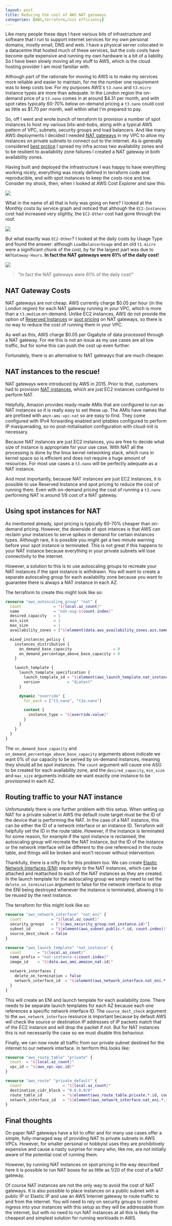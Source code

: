```yaml
---
layout: post
title: Reducing the cost of AWS NAT gateways
categories: [AWS,terraform,Cost efficiency]
---
```


Like many people these days I have various bits of infrastructure and software
that I run to support internet services for my own personal domains, mostly
email, DNS and web. I have a physical server colocated in a datacentre that
hosted much of these services, but the colo costs have become quite expensive
and running my own hardware is a bit of a liability. So I have been slowly
moving all my stuff to AWS, which is the cloud hosting provider I am most
familiar with.

Although part of the rationale for moving to AWS is to make my services more
reliable and easier to maintain, for me the number one requirement was to keep
costs low. For my purposes AWS's `t3.nano` and `t3.micro` instance types are
more than adequate. In the London region the on-demand price of a `t3.nano`
comes in at around $4.31 per month, and with spot rates typically 60-70% below
on-demand pricing a `t3.nano` could cost as little as $1.70 per month, well
within what I'm prepared to pay.

So, off I went and wrote bunch of terraform to provision a number of spot
instances to host my various bits-and-bobs, along with a typical AWS pattern of
VPC, subnets, security groups and load balancers. And like many AWS deployments
I decided I needed [NAT
gateways](https://docs.aws.amazon.com/vpc/latest/userguide/vpc-nat-gateway.html)
in my VPC to allow my instances on private subnets to connect out to the
internet. As is generally considered [best
prctice](https://docs.aws.amazon.com/quickstart/latest/vpc/architecture.html#best-practices)
I spread my infra across two availability zones and to be resilient to
availability zone failures I created a NAT gateway in both availability zones.

Having built and deployed the infrastructure I was happy to have everything
working nicely, everything was nicely defined in terraform code and
reproducible, and with spot instances to keep the costs nice and low. Consider
my shock, then, when I looked at AWS Cost Explorer and saw this:

![](/images/nat-cost-1.png)

What in the name of all that is holy was going on here? I looked at the Monthly
costs by service graph and noticed that although the `EC2-Instances` cost had
increased very slightly, the `EC2-Other` cost had gone through the roof.

![](/images/nat-cost-2.png)

But what exactly was `EC2-Other`? I looked at the daily costs by Usage Type and
found the answer: although `LoadBalancerUsage` and an old `t1.micro` were a
significant chunk of the cost, by far the largest part was due to
`NATGateway-Hours`. **In fact the NAT gateways were 61% of the daily cost!**

![](/images/nat-cost-3.png)

> "In fact the NAT gateways were 61% of the daily cost!"

## NAT Gateway Costs

NAT gateways are *not* cheap. AWS currently charge $0.05 per hour (in the London
region) for each NAT gateway running in your VPC, which is more than a
`t3.medium` on-demand. Unlike EC2 instances, AWS do not provide the option of
[Reserved Instances](https://aws.amazon.com/ec2/pricing/reserved-instances/) or
[spot pricing](https://aws.amazon.com/ec2/spot/pricing/) on NAT gateways, so
there is no way to reduce the cost of running them in your VPC.

As well as this, AWS charge $0.05 per Gigabyte of data processed through a NAT
gateway. For me this is not an issue as my use cases are all low traffic, but
for some this can push the cost up even further.

Fortunately, there is an alternative to NAT gateways that are much cheaper.

## NAT instances to the rescue!

NAT gateways were introduced by AWS in 2015. Prior to that, customers had to
provision [NAT
instances](https://docs.aws.amazon.com/vpc/latest/userguide/VPC_NAT_Instance.html),
which are just EC2 instances configured to perform NAT.

Helpfully, Amazon provides ready-made AMIs that are configured to run as NAT
instances so it is really easy to set these up. The AMIs have names that are
prefixed with `amzn-ami-vpc-nat` so are easy to find. They come configured with
IPv4 forwarding enabled and iptables configured to perform IP masquerading, so
no post-initialisation configuration with cloud-init is necessary.

Because NAT instances are just EC2 instances, you are free to decide what size
of instance is appropriate for your use case. With NAT all the processing is
done by the linux kernel networking stack, which runs in kernel space so is
efficient and does not require a huge amount of resources. For most use cases a
`t3.nano` will be perfectly adequate as a NAT instance.

And most importantly, because NAT instances are just EC2 instances, it is
possible to use Reserved Instance and spot pricing to reduce the cost of running
them. Even with on-demand pricing the cost of running a `t3.nano` performing NAT
is around 1/8 cost of a NAT gateway.

## Using spot instances for NAT

As mentioned already, spot pricing is typically 60-70% cheaper than on-demand
pricing. However, the downside of spot intances is that AWS can reclaim your
instances to serve spikes in demand for certain instances types. Although rare,
it is possible you might get a two minute warning before your spot instance is
terminated. This is not great if this happens to your NAT instance because
everything in your private subnets will lose connectivity to the internet.

However, a solution to this is to use autoscaling groups to recreate your NAT
instances if the spot instance is withdrawn. You will want to create a separate
autoscaling group for each availability zone because you want to guarantee there
is always a NAT instance in each AZ.

The terraform to create this might look like so:

```terraform
resource "aws_autoscaling_group" "nat" {
  count              = "${local.az_count}"
  name               = "nat-asg-${count.index}"
  desired_capacity   = 1
  min_size           = 1
  max_size           = 1
  availability_zones = ["${element(data.aws_availability_zones.azs.names, count.index)}"]

  mixed_instances_policy {
    instances_distribution {
      on_demand_base_capacity                  = 0
      on_demand_percentage_above_base_capacity = 0
    }

    launch_template {
      launch_template_specification {
        launch_template_id = "${element(aws_launch_template.nat_instance.*.id, count.index)}"
        version            = "$Latest"
      }

      dynamic "override" {
        for_each = ["t3.nano", "t3a.nano"]

        content {
          instance_type = "${override.value}"
        }
      }
    }
  }
}
```

The `on_demand_base_capacity` and `on_demand_percentage_above_base_capacity`
arguments above indicate we want 0% of our capacity to be served by on-demand
instances, meaning they should all be spot instances. The `count` argument will
cause one ASG to be created for each availability zone, and the
`desired_capacity`, `min_size` and `max_size` arguments indicate we want exactly
one instance to be provisioned in each AZ.

## Routing traffic to your NAT instance

Unfortunately there is one further problem with this setup. When setting up
NAT for a private subnet in AWS the default route target must be the ID of the
device that is performing the NAT. In the case of a NAT instance, this can be
either the ID of a network interface or an instance ID. Terraform will helpfully
set the ID in the route table. However, if the instance is terminated for some
reason, for example if the spot instance is reclaimed, the autoscaling group
will recreate the NAT instance, but the ID of the instance or the network
interface will be different to the one referenced in the route table, and things
will be broken and won't recover without intervention.

Thankfully, there is a nifty fix for this problem too. We can create [Elastic
Network Interfaces
(ENI)](https://docs.aws.amazon.com/AWSEC2/latest/UserGuide/using-eni.html)
separately to the NAT instances, which can be attached and reattached to each
of the NAT instances as they are created. In the launch template for the
autoscaling group we simply need to set the `delete_on_termination` argument to
false for the network interface to stop the ENI being destroyed whenever the
instance is terminated, allowing it to be reused by the next instance.

The terraform for this might look like so:

```terraform
resource "aws_network_interface" "nat_eni" {
  count             = "${local.az_count}"
  security_groups   = ["${aws_security_group.nat_instance.id}"]
  subnet_id         = "${element(aws_subnet.public.*.id, count.index)}"
  source_dest_check = false
}

resource "aws_launch_template" "nat_instance" {
  count       = "${local.az_count}"
  name_prefix = "nat-instance-${count.index}"
  image_id    = "${data.aws_ami.amazon_nat.id}"

  network_interfaces {
    delete_on_termination = false
    network_interface_id  = "${element(aws_network_interface.nat_eni.*.id, count.index)}"
  }
}
```

This will create an ENI and launch template for each availability zone. There
needs to be separate launch templates for each AZ because each one references a
specific network interface ID. The `source_dest_check` argument to the
`aws_network_interface` resource is important because by default AWS will check
the source or destination IP addresses of IP packets match that of the EC2
instance and will drop the packet if not. But for NAT instances this is not
necessarily the case so we must disable this behaviour.

Finally, we can now route all traffic from our private subnet destined for the
internet to our network interface. In terrform this looks like:

```terraform
resource "aws_route_table" "private" {
  count  = "${local.az_count}"
  vpc_id = "${aws_vpc.vpc.id}"
}

resource "aws_route" "private_default" {
  count                  = "${local.az_count}"
  destination_cidr_block = "0.0.0.0/0"
  route_table_id         = "${element(aws_route_table.private.*.id, count.index)}"
  network_interface_id   = "${element(aws_network_interface.nat_eni.*.id, count.index)}"
}
```

## Final thoughts

On paper NAT gateways have a lot to offer and for many use cases offer a simple,
fully-managed way of providing NAT to private subnets in AWS VPCs. However, for
smaller personal or hobbyist uses they are prohibitively expensive and cause a
nasty surprise for many who, like me, are not initially aware of the potential
cost of running them.

However, by running NAT instances on spot pricing in the way described here it
is possible to run NAT boxes for as little as 1/20 of the cost of a NAT gateway.

Of course NAT instances are not the only way to avoid the cost of NAT gateways.
It is also possible to place instances on a public subnet with a public IP or
Elastic IP and use an AWS Internet gateway to route traffic to and from the
internet. You will need to rely on security groups to control ingress into your
instances with this setup as they will be addressable from the internet, but
with no need to run NAT instances at all this is likely the cheapest and
simplest solution for running workloads in AWS.
